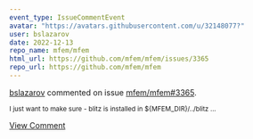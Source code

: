 ```yaml
---
event_type: IssueCommentEvent
avatar: "https://avatars.githubusercontent.com/u/32148077?"
user: bslazarov
date: 2022-12-13
repo_name: mfem/mfem
html_url: https://github.com/mfem/mfem/issues/3365
repo_url: https://github.com/mfem/mfem
---
```


<a href='https://github.com/bslazarov' target='_blank'>bslazarov</a> commented on issue <a href='https://github.com/mfem/mfem/issues/3365' target='_blank'>mfem/mfem#3365</a>.

<small>I just want to make sure - blitz is installed in ${MFEM_DIR}/../blitz...</small>

<a href='https://github.com/mfem/mfem/issues/3365' target='_blank'>View Comment</a>
